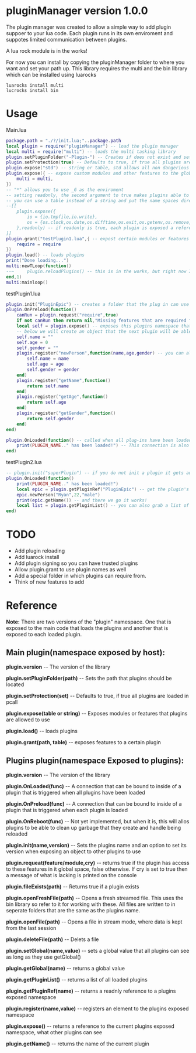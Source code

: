 # pluginManager version 1.0.0
The plugin manager was created to allow a simple way to add plugin suppoer to your lua code.
Each plugin runs in its own enviroment and suppotes limited communication between plugins.

A lua rock module is in the works!

For now you can install by copying the pluginManager folder to where you want and set your path up.
This library requires the multi and the bin library which can be installed using luarocks
```
luarocks install multi
lucrocks install bin
```

# Usage
Main.lua
```lua
package.path = "./?/init.lua;"..package.path
local plugin = require("pluginManager") -- load the plugin manager
local multi = require("multi") -- loads the multi tasking library
plugin.setPluginFolder("-Plugin-") -- Creates if does not exist and sets the plugin folder where plugins will be loaded
plugin.setProtection(true) -- Defaults to true, if true all plugins are loaded using pcall
plugin.expose("std") -- string or table, std allows all non dangerious features to work. "*" imports all and a table can also be used to select certain items. expose can be used more that once. The second argument allows for the golbal table to be used in read only mode
plugin.expose({ -- expose custom modules and other features to the global namespace of each plugin
	multi = multi,
})
-- "*" allows you to use _G as the enviroment
-- setting readonly, the second argument to true makes plugins able to read from global, but not write to it.
-- you can use a table instead of a string and put the name spaces directly that you want
--[[
	plugin.expose({
		io = {io.tmpfile,io.write},
		os = {os.clock,os.date,os.difftime,os.exit,os.getenv,os.remove,os.rename,os.setlocale,os.time,os.tmpname},
	},readonly) -- if readonly is true, each plugin is exposed a reference to the main _G table, but in readonly form. They will not be able to modify it!
]]
plugin.grant("testPlugin1.lua",{ -- expost certain modules or features to a specific plugin
	require = require
})
plugin.load() -- loads plugins
print("Done loading...")
multi:newTLoop(function()
--~ 	plugin.reloadPlugins() -- this is in the works, but right now I am having som issues with completely clean reloading of plugins. Should be done by the next update
end,1)
multi:mainloop()
```

testPlugin1.lua
```lua
plugin.init("PluginEpic") -- creates a folder that the plug in can use for saving data, and sets up certain data so some plug-in functions can work
plugin.OnPreload(function()
	canRun = plugin.request("require",true)
	if not canRun then return nil,"Missing features that are required for this plugin to work!" end
	local self = plugin.expose() -- exposes this plugins namespace that is public between all plugins
    -- below we will create an object that the next plugin will be able to use!
	self.name = ""
	self.age = 0
	self.gender = ""
	plugin.register("newPerson",function(name,age,gender) -- you can also create them directly on the 'self' variable that was exposed as well. I just like the module.method format.
		self.name = name
		self.age = age
		self.gender = gender
	end)
	plugin.register("getName",function()
		return self.name
	end)
	plugin.register("getAge",function()
		return self.age
	end)
	plugin.register("getGender",function()
		return self.gender
	end)
end)

plugin.OnLoaded(function() -- called when all plug-ins have been loaded
	print(PLUGIN_NAME.." has been loaded!") -- This connection is also the connection that you would use when trying to interact with other plugin's features
end)
```

testPlugin2.lua
```lua
-- plugin.init("superPlugin") -- if you do not init a plugin it gets auto inti with the filename as the plugins name
plugin.OnLoaded(function()
	print(PLUGIN_NAME.." has been loaded!")
	local epic = plugin.getPluginRef("PluginEpic") -- get the plugin's PluginEpic object that we created
	epic.newPerson("Ryan",22,"male")
	print(epic.getName()) -- and there we go it works!
	local list = plugin.getPluginList() -- you can also grab a list of plugins using this
end)
```
# TODO
- Add plugin reloading
- Add luarock install
- Add plugin signing so you can have trusted plugins
- Allow plugin.grant to use plugin names as well
- Add a special folder in which plugins can require from.
- Think of new features to add


# Reference
**Note:** There are two versions of the "plugin" namespace. One that is exposed to the main code that loads the plugins and another that is exposed to each loaded plugin.

Main plugin(namespace exposed by host):
---
**plugin.version** -- The version of the library

**plugin.setPluginFolder(path)** -- Sets the path that plugins should be located

**plugin.setProtection(set)** -- Defaults to true, if true all plugins are loaded in pcall

**plugin.expose(table or string)** -- Exposes modules or features that plugins are allowed to use

**plugin.load()** -- loads plugins

**plugin.grant(path, table)** -- exposes features to a certain plugin

Plugins plugin(namespace Exposed to plugins):
---
**plugin.version** -- The version of the library

**plugin.OnLoaded(func)** -- A connection that can be bound to inside of a plugin that is triggered when all plugins have been loaded

**plugin.OnPreload(func)** -- A connection that can be bound to inside of a plugin that is triggered when each plugin is loaded

**plugin.OnReboot(func)** -- Not yet implemented, but when it is, this will allos plugins to be able to clean up garbage that they create and handle being reloaded

**plugin.init(name,version)** -- Sets the plugins name and an option to set its version when exposing an object to other plugins to use

**plugin.requeat(feature/module,cry)** -- returns true if the plugin has access to these features in it global space, false otherwise. If cry is set to true then a message of what is lacking is printed on the console

**plugin.fileExists(path)** -- Returns true if a plugin exists

**plugin.openFreshFile(path)** -- Opens a fresh streamed file. This uses the bin library so refer to it for working with these. All files are written to in seperate folders that are the same as the plugins name.

**plugin.openFile(path)** -- Opens a file in stream mode, where data is kept from the last session

**plugin.deleteFile(path)** -- Delets a file

**plugin.setGlobal(name,value)** -- sets a global value that all plugins can see as long as they use getGlobal()

**plugin.getGlobal(name)** -- returns a global value

**plugin.getPluginList()** -- returns a list of all loaded plugins

**plugin.getPluginRef(name)** -- returns a readnly reference to a plugins exposed namespace

**plugin.register(name,value)** -- registers an element to the plugins exposed namespace

**plugin.expose()** -- returns a reference to the current plugins exposed namespace, what other plugins can see

**plugin.getName()** -- returns the name of the current plugin